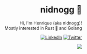 <div align="right">
<h1> nidnogg 🧗 </h1>

Hi, I'm Henrique (aka nidnogg)! <br/>
Mostly interested in Rust 🦀 and Golang

[![LinkedIn](https://img.shields.io/badge/linkedin-%230077B5.svg?style=for-the-badge&logo=linkedin&logoColor=white)](https://linkedin.com/in/nidnogg)
[![Twitter](https://img.shields.io/badge/Twitter-%231DA1F2.svg?style=for-the-badge&logo=Twitter&logoColor=white)](https://twitter.com/nidnogg_)
</div>

<!-- <div align="right">
  <h1>stats 📈</h1>
  <img height="139em" src="https://github-readme-stats.vercel.app/api?username=Nidnogg&theme=gruvbox&count_private=true" />
  <img height="160em" src="https://github-readme-stats.vercel.app/api/top-langs/?username=Nidnogg&hide=html&layout=compact&theme=gruvbox&count_private=true" />
</div>
 -->
<div align="right">
  <a href="https://open.spotify.com/user/the_zurin?si=7d754e438abb499e"><img src="https://spotify-github-profile.vercel.app/api/view?uid=the_zurin&cover_image=false" /></a>
</div>
<!-- 
[![spotify-github-profile](https://spotify-github-profile.vercel.app/api/view?uid=the_zurin&cover_image=true)](https://github.com/kittinan/spotify-github-profile) -->


